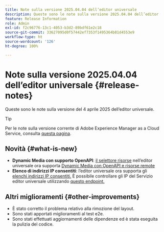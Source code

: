 ```yaml
---
title: Note sulla versione 2025.04.04 dell’editor universale
description: Queste sono le note sulla versione 2025.04.04 dell’editor universale.
feature: Release Information
role: Admin
exl-id: f2c96776-13c1-4053-b3d2-89bdf61e2c18
source-git-commit: 33627095d0f57442ef7353f1495364b81d4553e9
workflow-type: ht
source-wordcount: '126'
ht-degree: 100%

---
```


# Note sulla versione 2025.04.04 dell’editor universale {#release-notes}

Queste sono le note sulla versione del 4 aprile 2025 dell’editor universale.

>[!TIP]
>
>Per le note sulla versione corrente di Adobe Experience Manager as a Cloud Service, consulta [questa pagina](/help/release-notes/release-notes-cloud/release-notes-current.md).

## Novità {#what-is-new}

* **Dynamic Media con supporto OpenAPI**: [il selettore risorse](/help/assets/overview-asset-selector.md#repository-switcher) nell’editor universale ora supporta [Dynamic Media con OpenAPI e risorse remote](/help/assets/integrate-remote-approved-assets-with-sites.md)
* **Elenco di indirizzi IP consentiti**: l’editor universale ora supporta gli [elenchi indirizzi IP consentiti.](/help/implementing/cloud-manager/ip-allow-lists/introduction.md#universal-editor) È possibile controllare gli IP del Servizio editor universale utilizzando [questo endpoint.](http://universal-editor-service.adobe.io/ip-ranges)

## Altri miglioramenti {#other-improvements}

* È stato corretto il problema relativo alla rimozione del layout.
* Sono stati apportati miglioramenti al test e2e.
* Sono stati effettuati aggiornamenti delle dipendenze ed è stata eseguita la pulizia del codice.
